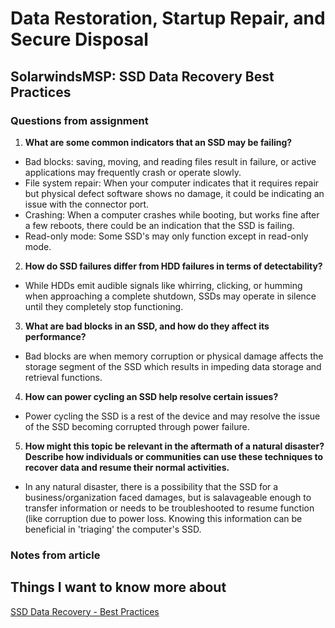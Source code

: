 # Data Restoration, Startup Repair, and Secure Disposal 

## SolarwindsMSP: SSD Data Recovery Best Practices

### Questions from assignment
1. **What are some common indicators that an SSD may be failing?**
- Bad blocks: saving, moving, and reading files result in failure, or active applications may frequently crash or operate slowly.
- File system repair: When your computer indicates that it requires repair but physical defect software shows no damage, it could be indicating an issue with the connector port. 
- Crashing: When a computer crashes while booting, but works fine after a few reboots, there could be an indication that the SSD is failing. 
- Read-only mode: Some SSD's may only function except in read-only mode. 

2. **How do SSD failures differ from HDD failures in terms of detectability?**
- While HDDs emit audible signals like whirring, clicking, or humming when approaching a complete shutdown, SSDs may operate in silence until they completely stop functioning. 

3. **What are bad blocks in an SSD, and how do they affect its performance?**
- Bad blocks are when memory corruption or physical damage affects the storage segment of the SSD which results in impeding data storage and retrieval functions. 

4. **How can power cycling an SSD help resolve certain issues?**
- Power cycling the SSD is a rest of the device and may resolve the issue of the SSD becoming corrupted through power failure. 

5. **How might this topic be relevant in the aftermath of a natural disaster? Describe how individuals or communities can use these techniques to recover data and resume their normal activities.**
- In any natural disaster, there is a possibility that the SSD for a business/organization faced damages, but is salavageable enough to transfer information or needs to be troubleshooted to resume function (like corruption due to power loss. Knowing this information can be beneficial in 'triaging' the computer's SSD. 

### Notes from article

## Things I want to know more about 

[SSD Data Recovery - Best Practices](https://www.n-able.com/blog/ssd-data-recovery-best-practices)
